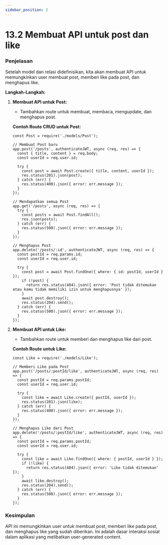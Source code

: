 ```yaml
---
sidebar_position: 2
---
```


# 13.2 Membuat API untuk post dan like


### Penjelasan
Setelah model dan relasi didefinisikan, kita akan membuat API untuk memungkinkan user membuat post, memberi like pada post, dan menghapus like.

**Langkah-Langkah:**

1.  **Membuat API untuk Post:**
    
    -   Tambahkan route untuk membuat, membaca, mengupdate, dan menghapus post.
    
    **Contoh Route CRUD untuk Post:**
    

    ```
    const Post = require('./models/Post');
    
    // Membuat Post baru
    app.post('/posts', authenticateJWT, async (req, res) => {
      const { title, content } = req.body;
      const userId = req.user.id;
    
      try {
        const post = await Post.create({ title, content, userId });
        res.status(201).json(post);
      } catch (err) {
        res.status(400).json({ error: err.message });
      }
    });
    
    // Mendapatkan semua Post
    app.get('/posts', async (req, res) => {
      try {
        const posts = await Post.findAll();
        res.json(posts);
      } catch (err) {
        res.status(500).json({ error: err.message });
      }
    });
    
    // Menghapus Post
    app.delete('/posts/:id', authenticateJWT, async (req, res) => {
      const postId = req.params.id;
      const userId = req.user.id;
    
      try {
        const post = await Post.findOne({ where: { id: postId, userId } });
        if (!post) {
          return res.status(404).json({ error: 'Post tidak ditemukan atau kamu tidak memiliki izin untuk menghapusnya' });
        }
        await post.destroy();
        res.status(204).send();
      } catch (err) {
        res.status(500).json({ error: err.message });
      }
    });
    ``` 
    
2.  **Membuat API untuk Like:**
    
    -   Tambahkan route untuk memberi dan menghapus like dari post.
    
    **Contoh Route untuk Like:**
    
    ```
    const Like = require('./models/Like');
    
    // Memberi Like pada Post
    app.post('/posts/:postId/like', authenticateJWT, async (req, res) => {
      const postId = req.params.postId;
      const userId = req.user.id;
    
      try {
        const like = await Like.create({ postId, userId });
        res.status(201).json(like);
      } catch (err) {
        res.status(400).json({ error: err.message });
      }
    });
    
    // Menghapus Like dari Post
    app.delete('/posts/:postId/like', authenticateJWT, async (req, res) => {
      const postId = req.params.postId;
      const userId = req.user.id;
    
      try {
        const like = await Like.findOne({ where: { postId, userId } });
        if (!like) {
          return res.status(404).json({ error: 'Like tidak ditemukan' });
        }
        await like.destroy();
        res.status(204).send();
      } catch (err) {
        res.status(500).json({ error: err.message });
      }
    });
    ```
    

### Kesimpulan
 API ini memungkinkan user untuk membuat post, memberi like pada post, dan menghapus like yang sudah diberikan. Ini adalah dasar interaksi sosial dalam aplikasi yang melibatkan user-generated content.